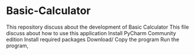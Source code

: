 # Basic-Calculator
This repository discuss about the development of Basic Calculator
This file discuss about how to use this application
Install PyCharm Community edition
Install required packages
Download/ Copy the program
Run the program,
